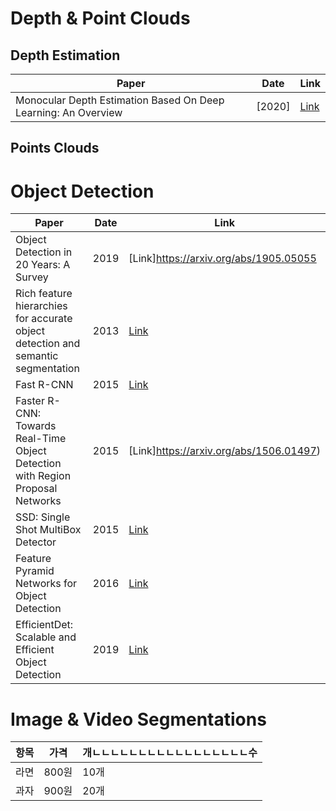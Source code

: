 # Depth & Point Clouds
## Depth Estimation
| Paper | Date | Link | 
|----|----|----|
| Monocular Depth Estimation Based On Deep Learning: An Overview | [2020] | [Link](https://arxiv.org/abs/2003.06620) | 
## Points Clouds
# Object Detection 
| Paper | Date | Link | 
|----|----|----|
| Object Detection in 20 Years: A Survey | 2019 | [Link]https://arxiv.org/abs/1905.05055 |   
| Rich feature hierarchies for accurate object detection and semantic segmentation | 2013 | [Link](https://arxiv.org/abs/1311.2524) | 
| Fast R-CNN | 2015 | [Link](https://arxiv.org/abs/1504.08083) | 
| Faster R-CNN: Towards Real-Time Object Detection with Region Proposal Networks | 2015 | [Link]https://arxiv.org/abs/1506.01497) | 
| SSD: Single Shot MultiBox Detector | 2015 | [Link](https://arxiv.org/abs/1512.02325) | 
| Feature Pyramid Networks for Object Detection | 2016 | [Link](https://arxiv.org/abs/1612.03144) | 
| EfficientDet: Scalable and Efficient Object Detection | 2019 | [Link](https://arxiv.org/abs/1911.09070) | 
# Image & Video Segmentations

| 항목 | 가격 | 개ㄴㄴㄴㄴㄴㄴㄴㄴㄴㄴㄴㄴㄴㄴㄴㄴㄴ수 |
|----|----|----|
| 라면 | 800원 | 10개 |
| 과자 | 900원 | 20개 |
